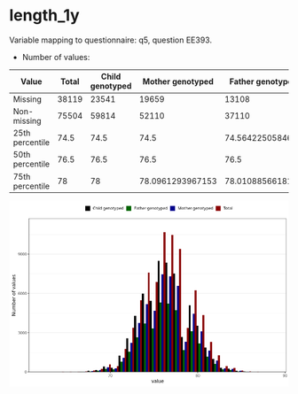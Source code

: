 # length_1y
Variable mapping to questionnaire: q5, question EE393.
- Number of values:

| Value | Total | Child genotyped | Mother genotyped | Father genotyped |
| ----- | ----- | --------------- | ---------------- | ---------------- |
| Missing | 38119 | 23541 | 19659 | 13108 |
| Non-missing | 75504 | 59814 | 52110 | 37110 |
| 25th percentile | 74.5 | 74.5 | 74.5 | 74.5642250584676 |
| 50th percentile | 76.5 | 76.5 | 76.5 | 76.5 |
| 75th percentile | 78 | 78 | 78.0961293967153 | 78.0108856618122 |



![](length_1y_n.png)



